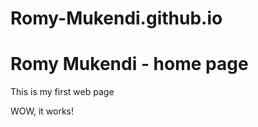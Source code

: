 # Romy-Mukendi.github.io
<h1>Romy Mukendi - home page</h1> <p>This is my first web page</p> <p>WOW, it works!</p>
